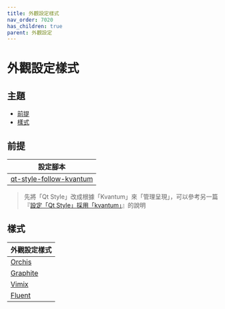 ```yaml
---
title: 外觀設定樣式
nav_order: 7020
has_children: true
parent: 外觀設定
---
```



# 外觀設定樣式




## 主題

* [前提](#前提)
* [樣式](#樣式)




## 前提

| 設定腳本 |
| ------- |
| [qt-style-follow-kvantum](https://github.com/samwhelp/lingmo-adjustment/tree/main/prototype/main/qt-style-config/qt-style-follow-kvantum) |


> 先將「Qt Style」改成根據「Kvantum」來「管理呈現」，可以參考另一篇『[設定「Qt Style」採用「kvantum」](https://samwhelp.github.io/note-about-lingmo/read/howto/config-qt-style.html#設定qt-style採用kvantum)』的說明




## 樣式

| 外觀設定樣式 |
| ---------- |
| [Orchis](recipe/Orchis) |
| [Graphite](recipe/Graphite) |
| [Vimix](recipe/Vimix) |
| [Fluent](recipe/Fluent) |
